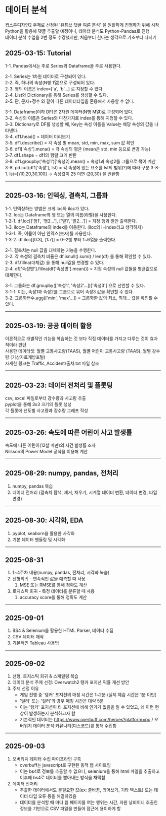 # 데이터 분석
캡스톤디자인2 주제로 선정된 '유튜브 댓글 여론 분석' 을 원활하게 진행하기 위해 시작 \
Python을 활용해 댓글 추출할 예정이니, 데이터 분석도 Python-Pandas로 진행 \
데이터 분석 수업을 2번 정도 수강했지만, 처음부터 한다는 생각으로 기초부터 다지기

## 2025-03-15: Tutorial ##
1-1. Pandas에서는 주로 Series와 Dataframe을 주로 사용한다.

2-1. Series는 1차원 데이터로 구성되어 있다. \
2-2. 즉, 하나의 속성(N행 1열)으로 구성되어 있다. \
2-3. 행의 이름은 index=['a', 'b'...] 로 지정할 수 있다. \
2-4. List와 Dictionary를 통해 Series를 생성할 수 있다. \
2-5. 단, 문자+정수 와 같이 다른 데이터타입을 혼용해서 사용할 수 없다.

3-1. Dataframe(이하 DF)은 2차원 데이터(N행 M열)로 구성되어 있다. \
3-2. 속성의 이름은 Series와 마찬가지로 index를 통해 지정할 수 있다. \
3-3. Dictionary로 DF를 생성할 때, Key는 속성 이름을 Value는 해당 속성의 값을 나타낸다. \
3-4. df1.head() = 데이터 미리보기 \
3-5. df1.describe() = 각 속성 별 mean, std, min, max, sum 값 확인 \
3-6. df1[\'속성'].mena() = 각 속성의 평균 (mean은 std, min 등으로 변경 가능) \
3-7. df1.shape = df1의 행렬 크기 반환 \
3-8. df1.groupby('속성1')[\'속성2].mean() = 속성1과 속성2를 그룹으로 묶어 계산
3-8. pd.cut(df1[\'속성'], lst) = 각 속성에 있는 요소를 lst의 범위(?)에 따라 구분
3-8-1. lst=[\10,20,30,100] -> 속성값이 25 이면 (20,30) 을 반환함

----

## 2025-03-16: 인덱싱, 결측치, 그룹화 ##
1-1. 인덱싱하는 방법은 크게 loc와 iloc가 있다. \
1-2. loc는 Dataframe의 행 또는 열의 이름(라벨)을 사용한다. \
1-2-1. df.loc[[\'행1', '행2...'], [\'열1', '열2...']] = 지정 행과 열만 출력한다. \
1-3. iloc는 Dataframe의 index를 이용한다. (iloc의 i=index라고 생각하자) \
1-3-1. 즉, 이름이 아닌 인덱스(숫자)를 사용한다. \
1-3-2. df.iloc[[0:3], [1:7]] = 0\~2행 부터 1~6열을 출력한다. 

2-1. 결측치는 null 값을 대체하는 기능을 수행한다. \
2-2. 각 속성의 결측치 비율은 df.isnull().sum() / len(df) 를 통해 확인할 수 있다. \
2-3. df.fillna(대체값) 을 통해 null값을 변경할 수 있다. \
2-4. df[\'속성명'].fillna(df[\'속성명'].mean()) = 지정 속성의 null 값들을 평균값으로 대체한다. 

3-1. 그룹화는 df.groupby([\'속성1', '속성2'...])[\'속성3'] 으로 선언할 수 있다. \
3-1-1. 이는, 속성1과 속성2를 그룹으로 묶어 속성3 값을 확인할 수 있다. \
3-2. 그룹화변수.agg([\'min', 'max'...]) = 그룹화한 값의 최소, 최대... 값을 확인할 수 있다.

----

## 2025-03-19: 공공 데이터 활용 ##
이론적으로 개별적인 기능을 학습하는 것 보다 직접 데이터를 가지고 다루는 것이 효과적이라 판단 \
사용한 데이터셋: 월별 교통사고량(TAAS), 월별 어린이 교통사고량 (TAAS), 월별 강수량 (기상자료개방포털) \
자세한 링크는 Traffic_Accident/출처.txt 파일 참조 

----

## 2025-03-23: 데이터 전처리 및 플롯팅 ##
csv, excel 파일로부터 강수량과 사고량 추출 \
pyplot을 통해 3x3 크기의 플롯 생성 \
각 플롯에 년도별 사고량과 강수량 그래프 작성 

----

## 2025-03-26: 속도에 따른 어린이 사고 발생률 ##
속도에 따른 어린이(12살 미만)의 사건 발생률 조사 \
Nilsson의 Power Model 공식을 이용해 계산 

----


## 2025-08-29: numpy, pandas, 전처리 ##
1. numpy, pandas 복습
2. 데이터 전처리 (결측치 탐색, 제거, 채우기, 시계열 데이터 변환, 데이터 변경, 타입 변경)

----

## 2025-08-30: 시각화, EDA ##
1. pyplot, seaborn을 활용한 사각화 
2. 기본 데이터 핸들링 및 시각화

----

## 2025-08-31 ##
1. 1~4주차 내용(numpy, pandas, 전처리, 시각화 복습)
2. 선형회귀 - 연속적인 값을 예측할 때 사용
    1. MSE 또는 RMSE를 통해 정확도 계산
3. 로지스틱 회귀 - 특정 데이터를 분류할 때 사용
    1. accuracy score를 통해 정확도 계산

----

## 2025-09-01 ##
1. BS4 & Selenium을 활용한 HTML Parser, 데이터 수집
2. CSV 데이터 제작
3. 기본적인 Tableau 사용법

----

## 2025-09-02 ##
1. 선형, 로지스틱 회귀 & 스케일링 복습
2. 데이터 분석 주제 선정: Overwatch2 탱커 포지션 픽률 개선 방안
3. 주제 선정 이유
    - 게임 진행 중 '탱커' 포지션의 매칭 시간은 1~2분 (실제 체감 시간은 1분 미만)
    - '딜러' 또는 '힐러'의 경우 매칭 시간은 대략 5분
    - 이는 '탱커' 포지션이 타 포지션에 비해 인기가 없음을 알 수 있었고, 왜 이런 현상이 발생하는지 분석하고자 함
    - 기본적인 데이터는 https://www.overbuff.com/heroes?platform=pc / 오버워치 데이터 분석 커뮤니티(디스코드)를 통해 수집함

----

## 2025-09-03 ##
1. 오버워치 데이터 수집 파이프라인 구축
    - overbuff는 javascript로 구현된 동적 웹 사이트임
    - 이는 bs4로 정보를 추출할 수 없으니, selenium을 통해 html 파일을 추출하고 이후에 bs4로 데이터를 뽑아내는 방식을 채택함
2. 데이터 전처리
    - 추출한 데이터에서도 불필요한 값(ex: 줄바꿈, 띄어쓰기, 기타 텍스트) 또는 데이터 타입 오류 등을 해결하였음
    - 데이터를 분석할 때 마다 웹 페이지를 여는 행위는 시간, 자원 낭비이니 추출한 정보를 기반으로 CSV 파일을 만들어 접근에 용이하게 함